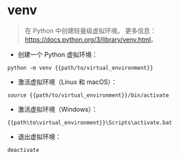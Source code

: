 # venv

> 在 Python 中创建轻量级虚拟环境。
> 更多信息：<https://docs.python.org/3/library/venv.html>。

- 创建一个 Python 虚拟环境：

`python -m venv {{path/to/virtual_environment}}`

- 激活虚拟环境（Linux 和 macOS）：

`source {{path/to/virtual_environment}}/bin/activate`

- 激活虚拟环境（Windows）：

`{{path\to\virtual_environment}}\Scripts\activate.bat`

- 退出虚拟环境：

`deactivate`